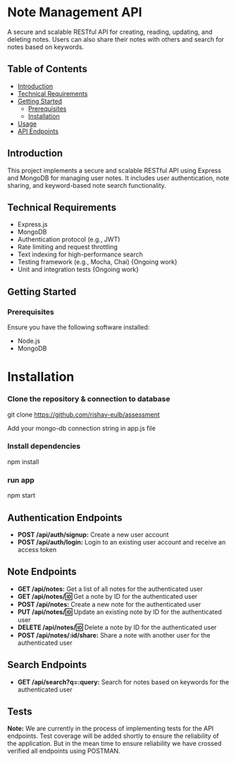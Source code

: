 # Note Management API

A secure and scalable RESTful API for creating, reading, updating, and deleting notes. Users can also share their notes with others and search for notes based on keywords.

## Table of Contents

- [Introduction](#introduction)
- [Technical Requirements](#technical-requirements)
- [Getting Started](#getting-started)
  - [Prerequisites](#prerequisites)
  - [Installation](#installation)
- [Usage](#usage)
- [API Endpoints](#api-endpoints)  


## Introduction

This project implements a secure and scalable RESTful API using Express and MongoDB for managing user notes. It includes user authentication, note sharing, and keyword-based note search functionality.

## Technical Requirements

- Express.js
- MongoDB
- Authentication protocol (e.g., JWT)
- Rate limiting and request throttling
- Text indexing for high-performance search
- Testing framework (e.g., Mocha, Chai) {Ongoing work}
- Unit and integration tests {Ongoing work}

## Getting Started

### Prerequisites

Ensure you have the following software installed:

- Node.js
- MongoDB

# Installation

### Clone the repository & connection to database
git clone https://github.com/rishav-eulb/assessment

Add your mongo-db connection string in app.js file

### Install dependencies
npm install

### run app
npm start

## Authentication Endpoints

- **POST /api/auth/signup:** Create a new user account
- **POST /api/auth/login:** Login to an existing user account and receive an access token

## Note Endpoints

- **GET /api/notes:** Get a list of all notes for the authenticated user
- **GET /api/notes/:id:** Get a note by ID for the authenticated user
- **POST /api/notes:** Create a new note for the authenticated user
- **PUT /api/notes/:id:** Update an existing note by ID for the authenticated user
- **DELETE /api/notes/:id:** Delete a note by ID for the authenticated user
- **POST /api/notes/:id/share:** Share a note with another user for the authenticated user

## Search Endpoints

- **GET /api/search?q=:query:** Search for notes based on keywords for the authenticated user

## Tests

**Note:** We are currently in the process of implementing tests for the API endpoints. Test coverage will be added shortly to ensure the reliability of the application. But in the mean time to ensure reliability we have crossed verified all endpoints using POSTMAN.


